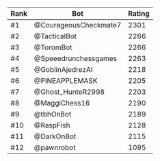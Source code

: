 Rank|Bot|Rating
---|---|---
#1|@CourageousCheckmate7|2301
#2|@TacticalBot|2266
#3|@ToromBot|2266
#4|@Speeedrunchessgames|2263
#5|@GoblinAjedrezAI|2218
#6|@PINEAPPLEMASK|2205
#7|@Ghost_HunteR2998|2203
#8|@MaggiChess16|2190
#9|@tbhOnBot|2189
#10|@RaspFish|2128
#11|@DarkOnBot|2115
#12|@pawnrobot|1095
